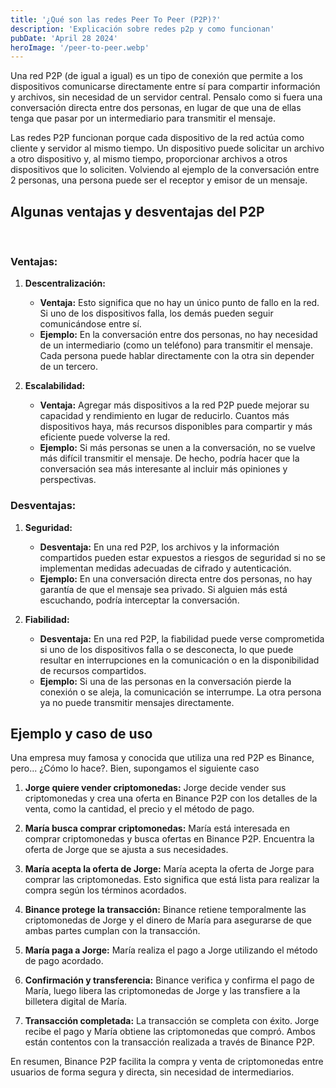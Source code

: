 ```yaml
---
title: '¿Qué son las redes Peer To Peer (P2P)?'
description: 'Explicación sobre redes p2p y como funcionan'
pubDate: 'April 28 2024'
heroImage: '/peer-to-peer.webp'
---
```



Una red P2P (de igual a igual) es un tipo de conexión que permite a los dispositivos comunicarse directamente entre sí para compartir información y archivos, sin necesidad de un servidor central. 
Pensalo como si fuera una conversación directa entre dos personas, en lugar de que una de ellas tenga que pasar por un intermediario para transmitir el mensaje.

Las redes P2P funcionan porque cada dispositivo de la red actúa como cliente y servidor al mismo tiempo. Un dispositivo puede solicitar un archivo a otro dispositivo y, al mismo tiempo, proporcionar archivos a otros dispositivos que lo soliciten. Volviendo al ejemplo de la conversación entre 2 personas, una persona puede ser el receptor y emisor de un mensaje.

## Algunas ventajas y desventajas del P2P

<br>


### Ventajas:

1. **Descentralización:**
   - **Ventaja:** Esto significa que no hay un único punto de fallo en la red. Si uno de los dispositivos falla, los demás pueden seguir comunicándose entre sí.
   - **Ejemplo:** En la conversación entre dos personas, no hay necesidad de un intermediario (como un teléfono) para transmitir el mensaje. Cada persona puede hablar directamente con la otra sin depender de un tercero.

2. **Escalabilidad:**
   - **Ventaja:** Agregar más dispositivos a la red P2P puede mejorar su capacidad y rendimiento en lugar de reducirlo. Cuantos más dispositivos haya, más recursos disponibles para compartir y más eficiente puede volverse la red.
   - **Ejemplo:** Si más personas se unen a la conversación, no se vuelve más difícil transmitir el mensaje. De hecho, podría hacer que la conversación sea más interesante al incluir más opiniones y perspectivas.

### Desventajas:

1. **Seguridad:**
   - **Desventaja:** En una red P2P, los archivos y la información compartidos pueden estar expuestos a riesgos de seguridad si no se implementan medidas adecuadas de cifrado y autenticación.
   - **Ejemplo:** En una conversación directa entre dos personas, no hay garantía de que el mensaje sea privado. Si alguien más está escuchando, podría interceptar la conversación.

2. **Fiabilidad:**
   - **Desventaja:** En una red P2P, la fiabilidad puede verse comprometida si uno de los dispositivos falla o se desconecta, lo que puede resultar en interrupciones en la comunicación o en la disponibilidad de recursos compartidos.
   - **Ejemplo:** Si una de las personas en la conversación pierde la conexión o se aleja, la comunicación se interrumpe. La otra persona ya no puede transmitir mensajes directamente.


## Ejemplo y caso de uso
Una empresa muy famosa y conocida que utiliza una red P2P es Binance, pero... ¿Cómo lo hace?.
Bien, supongamos el siguiente caso

1. **Jorge quiere vender criptomonedas:** Jorge decide vender sus criptomonedas y crea una oferta en Binance P2P con los detalles de la venta, como la cantidad, el precio y el método de pago.

2. **María busca comprar criptomonedas:** María está interesada en comprar criptomonedas y busca ofertas en Binance P2P. Encuentra la oferta de Jorge que se ajusta a sus necesidades.

3. **María acepta la oferta de Jorge:** María acepta la oferta de Jorge para comprar las criptomonedas. Esto significa que está lista para realizar la compra según los términos acordados.

4. **Binance protege la transacción:** Binance retiene temporalmente las criptomonedas de Jorge y el dinero de María para asegurarse de que ambas partes cumplan con la transacción.

5. **María paga a Jorge:** María realiza el pago a Jorge utilizando el método de pago acordado.

6. **Confirmación y transferencia:** Binance verifica y confirma el pago de María, luego libera las criptomonedas de Jorge y las transfiere a la billetera digital de María.

7. **Transacción completada:** La transacción se completa con éxito. Jorge recibe el pago y María obtiene las criptomonedas que compró. Ambos están contentos con la transacción realizada a través de Binance P2P.

En resumen, Binance P2P facilita la compra y venta de criptomonedas entre usuarios de forma segura y directa, sin necesidad de intermediarios.